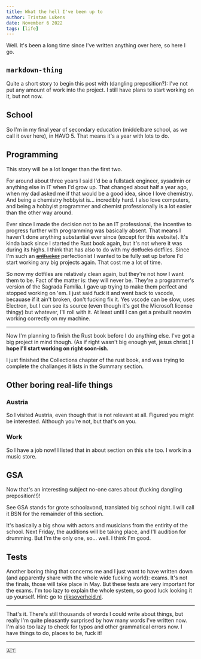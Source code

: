 ```yaml
---
title: What the hell I've been up to
author: Tristan Lukens
date: November 6 2022
tags: [life]
---
```


Well. It's been a long time since I've written anything over here, so here I go.

## `markdown-thing`

Quite a short story to begin this post with (dangling preposition?): I've not put any amount of work into the project. I still have plans to start working on it, but not now.

## School

So I'm in my final year of secondary education (middelbare school, as we call it over here), in HAVO 5. That means it's a year with lots to do.

## Programming

This story will be a lot longer than the first two.

For around about three years I said I'd be a fullstack engineer, sysadmin or anything else in IT when I'd grow up. That changed about half a year ago, when my dad asked me if that would be a good idea, since I love chemistry. And being a chemistry hobbyist is... incredibly hard. I also love computers, and being a hobbyist programmer and chemist professionally is a lot easier than the other way around.

Ever since I made the decision not to be an IT professional, the incentive to progress further with programming was basically absent. That means I haven't done anything substantial ever since (except for this website). It's kinda back since I started the Rust book again, but it's not where it was during its highs. I think that has also to do with my ~~dotfucks~~ dotfiles. Since I'm such an ~~[antfucker](https://www.youtube.com/watch?v=bynfZlgIqEs)~~ perfectionist I wanted to be fully set up before I'd start working any big projects again. That cost me a lot of time.

So now my dotfiles are relatively clean again, but they're not how I want them to be. Fact of the matter is: they will never be. They're a programmer's version of the Sagrada Família. I gave up trying to make them perfect and stopped working on 'em. I just said fuck it and went back to vscode, becauase if it ain't broken, don't fucking fix it. Yes vscode can be slow, uses Electron, but I can see its source (even though it's got the Microsoft license thingy) but whatever, I'll roll with it. At least until I can get a prebuilt neovim working correctly on my machine.

---

Now I'm planning to finish the Rust book before I do anything else. I've got a big project in mind though. (As if right wasn't big enough yet, jesus christ.) **I hope I'll start working on right soon-ish.**

I just finished the Collections chapter of the rust book, and was trying to complete the challanges it lists in the Summary section.

## Other boring real-life things

### Austria

So I visited Austria, even though that is not relevant at all. Figured you might be interested. Although you're not, but that's on you.

### Work

So I have a job now! I listed that in about section on this site too. I work in a music store.

## GSA

Now that's an interesting subject no-one cares about (fucking dangling preposition!!)!

See GSA stands for grote schoolavond, translated big school night. I will call it BSN for the remainder of this section.

It's basically a big show with actors and musicians from the entirity of the school. Next Friday, the auditions will be taking place, and I'll audition for drumming. But I'm the only one, so... well. I think I'm good.

## Tests

Another boring thing that concerns me and I just want to have written down (and apparently share with the whole wide fucking world): exams. It's not the finals, those will take place in May. But these tests are very important for the exams. I'm too lazy to explain the whole system, so good luck looking it up yourself. Hint: go to [rijksoverheid.nl](https://www.rijksoverheid.nl).

---

That's it. There's still thousands of words I could write about things, but really I'm quite pleasantly surprised by how many words I've written now. I'm also too lazy to check for typos and other grammatical errors now. I have things to do, places to be, fuck it!

---

🇦🇹

